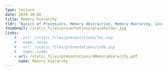 ```yaml
---
type: lecture
date: 2024-10-08
title: Memory hierarchy
tldr: "Basics of Processors, Memory Abstraction, Memory Hierarchy, Locality"
thumbnail: /static_files/presentations/placeholder.jpg
links: 
    # - url: /static_files/presentations/lec.zip
    #   name: notes
    # - url: /static_files/presentations/code.zip
    #   name: codes
    - url: /static_files/presentations/4MemoryHierarchy.pdf
      name: Memory Hierarchy
---
```

<!-- **Suggested Readings:**
- [Readings 1](http://example.com)
- [Readings 2](http://example.com) -->
